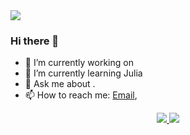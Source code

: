 <img src="https://github.com/blg-uwm/blg-uwm/blob/master/banner.jpeg">

### Hi there 👋

- 🔭 I’m currently working on 
- 🌱 I’m currently learning Julia
- 💬 Ask me about .
- 📫 How to reach me: [Email](mailto:ben.garski@outlook.com), 


<p align='center'>
  <a href="https://www.linkedin.com/in/ben-garski/">
  <img src="https://img.shields.io/badge/linkedin-%230077B5.svg?&style=for-the-badge&logo=linkedin&logoColor=white" />
  </a>
  <a href="mailto:ben.garski@outlook.com">
  <img src="https://img.shields.io/badge/Microsoft%20Outlook-0078D4?logo=microsoft-outlook&logoColor=white&style=for-the-badge" />
  </a>
  
</p>
